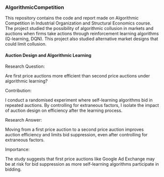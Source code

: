 ### AlgorithmicCompetition

This repository contains the code and report made on Algorithmic Competition in Industrial Organization and Structural Economics course. The project studied the possibility of algorithmic collusion in markets and auctions when firms take actions through reinforcement learning algorithms (Q-learning, DQN). This project also studied alternative market designs that could limit collusion.

#### Auction Design and Algorithmic Learning

Research Question:

Are first price auctions more efficient than second price auctions under algorithmic learning?

Contribution:

I conduct a randomised experiment where self-learning algorithms bid in repeated auctions. By controlling for extraneous factors, I isolate the impact of auction design on efficiency after the learning process.

Research Answer:

Moving from a first price auction to a second price auction improves auction efficiency and limits bid suppression, even after controlling for extraneous factors.

Importance:

The study suggests that first price auctions like Google Ad Exchange may be at risk for bid suppression as more self-learning algorithms participate in bidding.
